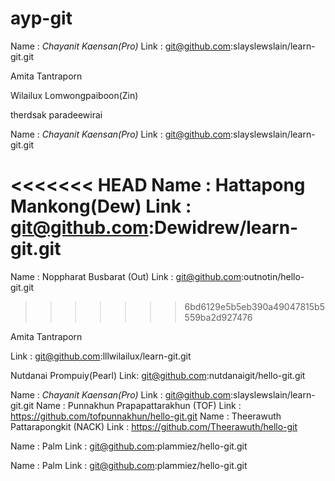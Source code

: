 # ayp-git


Name : *Chayanit Kaensan(Pro)*
Link : git@github.com:slayslewslain/learn-git.git

Amita Tantraporn


Wilailux Lomwongpaiboon(Zin)


therdsak paradeewirai

Name : *Chayanit Kaensan(Pro)*
Link : git@github.com:slayslewslain/learn-git.git

<<<<<<< HEAD
Name : Hattapong Mankong(Dew)
Link : git@github.com:Dewidrew/learn-git.git
=======
Name : Noppharat Busbarat (Out)
Link : git@github.com:outnotin/hello-git.git
>>>>>>> 6bd6129e5b5eb390a49047815b5559ba2d927476

Amita Tantraporn

Link : git@github.com:lllwilailux/learn-git.git


Nutdanai Prompuiy(Pearl)
Link: git@github.com:nutdanaigit/hello-git.git

Name : *Chayanit Kaensan(Pro)*
Link : git@github.com:slayslewslain/learn-git.git
Name : Punnakhun Prapapattarakhun (TOF)
Link : https://github.com/tofpunnakhun/hello-git.git
Name : Theerawuth Pattarapongkit (NACK)
Link : https://github.com/Theerawuth/hello-git

Name : Palm
Link : git@github.com:plammiez/hello-git.git

Name : Palm
Link : git@github.com:plammiez/hello-git.git
